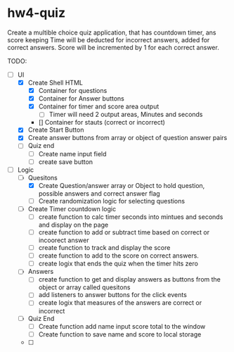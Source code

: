 # hw4-quiz

Create a multible choice quiz application, that has countdown timer, ans score keeping 
Time will be deducted for incorrect answers, added for correct answers. Score will be incremented by 1 for each correct answer. 


TODO:
- [ ] UI
  - [X] Create Shell HTML
    - [X] Container for questions
    - [X] Container for Answer buttons
    - [X] Container for timer and score area output
      - [ ] Timer will need 2 output areas, Minutes and seconds
    - [] Container for stauts (correct or incorrect)
  - [X] Create Start Button
  - [X] Create answer buttons from array or object of question answer pairs
  - [ ] Quiz end
    - [ ] Create name input field
    - [ ] create save button
- [ ] Logic
  - [ ] Quesitons
    - [X] Create Question/answer array or Object to hold question, possible answers and correct answer flag
    - [ ] Create randomization logic for selecting questions
  - [ ] Create Timer countdown logic
    - [ ] create function to calc timer seconds into mintues and seconds and display on the page
    - [ ] create function to add or subtract time based on correct or incoorect answer
    - [ ] create function to track and display the score 
    - [ ] create function to add to the score on correct answers.
    - [ ] create logix that ends the quiz when the timer hits zero
  - [ ] Answers
    - [ ] create function to get and display answers as buttons from the object or array called quesitons
    - [ ] add listeners to answer buttons for the click events
    - [ ] create logix that measures of the answers are correct or incorrect  
  - [ ] Quiz End
    - [ ] Create function add name input score total to the window
    - [ ] Create function to save name and score to local storage 
  - [ ] 
